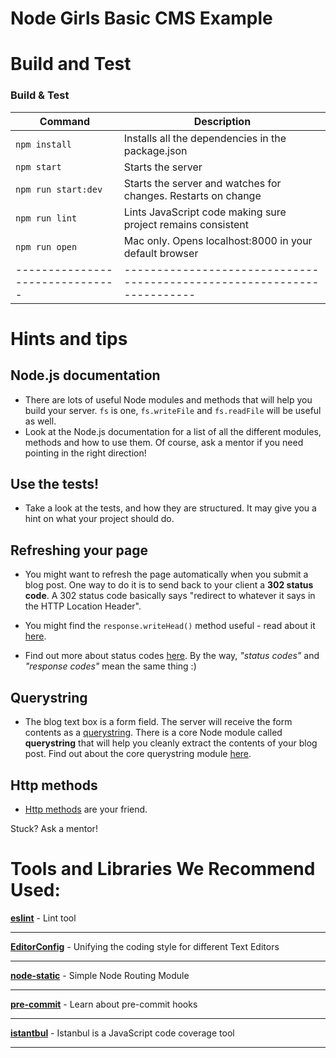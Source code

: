 # Node Girls Basic CMS Example

# Build and Test

### Build & Test

| Command                       | Description                                                           |
| ----------------------------- | --------------------------------------------------------------------- |
| `npm install`                 | Installs all the dependencies in the package.json                     |
| `npm start`                   | Starts the server                                                     |
| `npm run start:dev`           | Starts the server and watches for changes. Restarts on change         |
| `npm run lint`                | Lints JavaScript code making sure project remains consistent          |
| `npm run open`                | Mac only. Opens localhost:8000 in your default browser                |
|-------------------------------|-----------------------------------------------------------------------|




# Hints and tips

## Node.js documentation
* There are lots of useful Node modules and methods that will help you build your server.  `fs` is one, `fs.writeFile` and `fs.readFile` will be useful as well.
* Look at the Node.js documentation for a list of all the different modules, methods and how to use them.  Of course, ask a mentor if you need pointing in the right direction!

## Use the tests!
* Take a look at the tests, and how they are structured. It may give you a hint on what your project should do.


## Refreshing your page
* You might want to refresh the page automatically when you submit a blog post.  One way to do it is to send back to your client a **302 status code**.  A 302 status code basically says "redirect to whatever it says in the HTTP Location Header".

* You might find the `response.writeHead()` method useful - read about it [here](https://nodejs.org/api/http.html#http_response_writehead_statuscode_statusmessage_headers).

* Find out more about status codes [here](https://www.addedbytes.com/articles/for-beginners/http-status-codes/).  By the way, *"status codes"* and *"response codes"* mean the same thing :)

## Querystring
* The blog text box is a form field.  The server will receive the form contents as a [querystring](https://en.wikipedia.org/wiki/Query_string).  There is a core Node module called **querystring** that will help you cleanly extract the contents of your blog post.  Find out about the core querystring module [here](https://nodejs.org/api/querystring.html).

## Http methods
* [Http methods](http://www.w3schools.com/tags/ref_httpmethods.asp) are your friend.

Stuck?  Ask a mentor!





# Tools and Libraries We Recommend Used:

[__eslint__](http://eslint.org/) - Lint tool

---
[__EditorConfig__](http://editorconfig.org/) - Unifying the coding style for different Text Editors

---
[__node-static__](https://www.npmjs.com/package/node-static) - Simple Node Routing Module

---
[__pre-commit__](https://github.com/docdis/learn-pre-commit) - Learn about pre-commit hooks

---
[__istantbul__](https://gotwarlost.github.io/istanbul/) - Istanbul is a JavaScript code coverage tool

---
